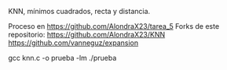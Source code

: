 KNN, mínimos cuadrados, recta y distancia.

Proceso en https://github.com/AlondraX23/tarea_5
Forks de este repositorio: 
              https://github.com/AlondraX23/KNN    
              https://github.com/vanneguz/expansion

gcc knn.c -o prueba -lm
./prueba
